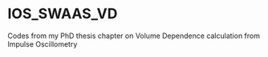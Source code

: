 # IOS_SWAAS_VD
Codes from my PhD thesis chapter on Volume Dependence calculation from Impulse Oscillometry

